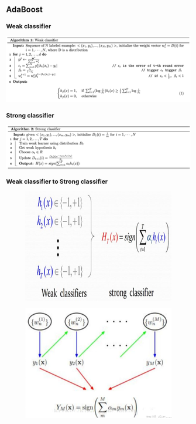 ## AdaBoost

### Weak classifier
![ada1](https://github.com/bochendong/Machine-learning/raw/master/image/ada1.png)
### Strong classifier
![ada2](https://github.com/bochendong/Machine-learning/raw/master/image/ada2.png)
### Weak classifier to Strong classifier

<p align="center">
	<img src="https://github.com/bochendong/Machine-learning/raw/master/image/ada3.png"  width="400" height="300">
	<p align="center">
	</p>
</p>


<p align="center">
	<img src="https://github.com/bochendong/Machine-learning/raw/master/image/ada4.png"  width="400" height="300">
	<p align="center">
	</p>
</p>
